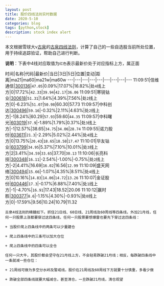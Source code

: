 ```yaml
---
layout: post
title: 股价四线法则实时数据
date: 2020-5-10
categories: blog
tags: [python,stock]
description: stock index alert
---
```



本文根据雪球大v[古泉](https://xueqiu.com/u/7148646888)的[古泉四线法则](https://xueqiu.com/7148646888/130498192)，计算了自己的一些自选股当前所处位置，用于持续追踪验证，帮助自己进行判断。

**说明**：下表中4线对应取值为`红色`表示最新价处于对应指标上方，属正面

时间|名称|代码|最新价|当日|3日|5日|位置|变动|距离|ma21|ma60|ma21w|ma60w
---|---|---|---|---|---|---|---|---
11:09:51|信维通信|[300136](https://xueqiu.com/S/SZ300136)|`47.05`|0.09%|17.07%|16.82%|处`4`线上方|0|17.72%|`42.33`|`39.94`|`42.17`|`36.06`
11:09:51|寒锐钴业|[300618](https://xueqiu.com/S/SZ300618)|`51.31`|1.64%|4.39%|7.56%|处`2`线上方|0|-6.23%|`51.07`|`50.98`|60.30|57.73
11:09:57|中科创达|[300496](https://xueqiu.com/S/SZ300496)|`59.16`|-0.32%|2.11%|4.63%|处`2`线上方|-1|8.24%|60.29|`57.93`|59.60|`44.35`
11:09:57|中科曙光|[603019](https://xueqiu.com/S/SH603019)|`37.9`|-1.89%|1.79%|0.37%|处`3`线上方|-1|12.57%|38.65|`34.75`|`34.06`|`28.74`
11:09:55|诺力股份|[603611](https://xueqiu.com/S/SH603611)|`21.3`|-2.29%|5.02%|2.44%|处`4`线上方|0|13.75%|`20.43`|`18.65`|`18.58`|`17.47`
11:10:01|华友钴业|[603799](https://xueqiu.com/S/SH603799)|`34.95`|5.37%|7.10%|10.01%|处`3`线上方|2|3.41%|`34.59`|`33.65`|37.70|`30.13`
11:10:06|长亮科技|[300348](https://xueqiu.com/S/SZ300348)|`16.11`|-2.54%|-1.00%|-0.75%|处`2`线上方|-2|4.41%|16.69|`16.02`|16.56|`12.99`
11:10:09|盛天网络|[300494](https://xueqiu.com/S/SZ300494)|`15.66`|-1.07%|4.35%|8.51%|处`4`线上方|0|10.16%|`14.83`|`14.06`|`14.72`|`13.26`
11:10:07|金证股份|[600446](https://xueqiu.com/S/SH600446)|`17.3`|-0.17%|6.88%|7.40%|处`1`线上方|-1|-4.70%|`16.91`|17.43|18.52|20.06
11:10:12|赢时胜|[300377](https://xueqiu.com/S/SZ300377)|`8.6`|-1.15%|4.30%|-0.93%|处`0`线上方|0|-17.59%|9.56|10.24|10.79|11.32

```
古泉4线法则的精髓如下。抓住21日线、60日线、21周线及60周线等四条线，外加21月线，任何一只股票上涨都要穿过这四条线，任何一只股票要想爆雷也要先下穿过这四条线：

+ 当股价爬上四条线中的两条可以少量建仓

+ 爬上四条线中的三条可以加大仓位

+ 爬上四条线中的四条可以全仓

任何一只大牛，其股价都会坚守在21月线上方，不会轻易跌破21月线；相反，每跌破四条线中一条就减一些仓位：

+ 21周线可做为多空分水岭及警戒线，股价在21周线及60周线下方就要十分慎重，多看少做

+ 跌破全部四条线就要大幅减仓，甚至清仓，一旦跌破21月线，清仓观望
```
